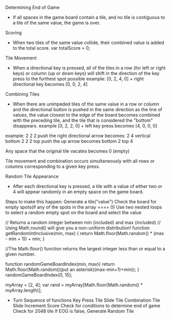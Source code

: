 Determining End of Game
* If all spaces in the game board contain a tile, and no tile is contiguous to a tile of the same value, the game is over.

Scoring
* When two tiles of the same value collide, their combined value is added to the total score.
var totalScore = 0;

Tile Movement
* When a directional key  is pressed, all of the tiles in a row (for left or right keys) or column (up or down keys) will shift in the direction of the key press to the furthest spot possible
example: [0, 2, 4, 0] + right directional key becomes [0, 0, 2, 4]

Combining Tiles
* When there are unimpeded tiles of the same value in a row or column and the directional button is pushed in the same direction as the line of values, the value closest to the edge of the board becomes combined with the preceding tile, and the tile that is considered the "bottom" disappears.
example [0, 2, 2, 0] + left key press becomes [4, 0, 0, 0]

example: 2 2 2 push the right directional arrow becomes: 2 4
vertical bottom 2 2 2 top push the up arrow becomes bottom 2 top 4

Any space that the original tile vacates becomes 0 (empty)

Tile movement and combination occurs simultaneously with all rows or columns corresponding to a given key press.

Random Tile Appearance
* After each directional key is pressed, a tile with a value of either two or 4 will appear randomly in an empty space on the game board.

Steps to make this happen:
Generate a tile("value")
Check the board for empty spots(if any of the spots in the array ==== 0)
Use two nested loops to select a random empty spot on the board and select the value


// Returns a random integer between min (included) and max (included)
// Using Math.round() will give you a non-uniform distribution!
function getRandomIntInclusive(min, max) {
  return Math.floor(Math.random() * (max - min + 1)) + min;
}

//The Math.floor() function returns the largest integer less than or equal to a given number.

function randomGameBoardIndex(min, max){
  return Math.floor(Math.random()(put an asterisk)(max-min+1)+min));
}
randomGameBoardIndex(0, 15);

myArray = [2, 4];
var rand = myArray[Math.floor(Math.random() * myArray.length)];

* Turn Sequence of functions
Key Press
Tile Slide
Tile Combination
Tile Slide
Increment Score
Check for conditions to determine end of game
Check for 2048 tile
If EOG is false, Generate Random Tile
